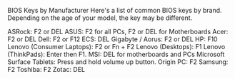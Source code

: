 BIOS Keys by Manufacturer
Here's a list of common BIOS keys by brand. Depending on the age of your model, the key may be different.

ASRock: F2 or DEL
ASUS: F2 for all PCs, F2 or DEL for Motherboards
Acer: F2 or DEL
Dell: F2 or F12
ECS: DEL
Gigabyte / Aorus: F2 or DEL
HP: F10
Lenovo (Consumer Laptops): F2 or Fn + F2
Lenovo (Desktops): F1
Lenovo (ThinkPads): Enter then F1.
MSI: DEL for motherboards and PCs
Microsoft Surface Tablets: Press and hold volume up button.
Origin PC: F2
Samsung: F2
Toshiba: F2
Zotac: DEL
